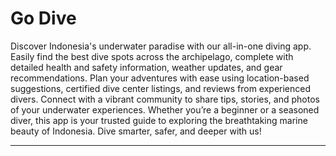 # Go Dive
Discover Indonesia's underwater paradise with our all-in-one diving app. Easily find the best dive spots across the archipelago, complete with detailed health and safety information, weather updates, and gear recommendations. Plan your adventures with ease using location-based suggestions, certified dive center listings, and reviews from experienced divers. Connect with a vibrant community to share tips, stories, and photos of your underwater experiences. Whether you’re a beginner or a seasoned diver, this app is your trusted guide to exploring the breathtaking marine beauty of Indonesia. Dive smarter, safer, and deeper with us!<hr>
<!--
**go-dive/go-dive** is a ✨ _special_ ✨ repository because its `README.md` (this file) appears on your GitHub profile.

Here are some ideas to get you started:

- 🔭 I’m currently working on ...
- 🌱 I’m currently learning ...
- 👯 I’m looking to collaborate on ...
- 🤔 I’m looking for help with ...
- 💬 Ask me about ...
- 📫 How to reach me: ...
- 😄 Pronouns: ...
- ⚡ Fun fact: ...
-->
